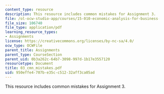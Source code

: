 ```yaml
---
content_type: resource
description: This resource includes common mistakes for Assignment 3.
file: /ol-ocw-studio-app/courses/15-010-economic-analysis-for-business-decisions-fall-2004/950effe4707be35cc51232aff3ca05ad_03_cmn_mistakes.pdf
file_size: 106740
file_type: application/pdf
learning_resource_types:
- Assignments
license: https://creativecommons.org/licenses/by-nc-sa/4.0/
ocw_type: OCWFile
parent_title: Assignments
parent_type: CourseSection
parent_uid: 0b3a262c-64b7-3098-997d-1b17e3557120
resourcetype: Document
title: 03_cmn_mistakes.pdf
uid: 950effe4-707b-e35c-c512-32aff3ca05ad
---
```

This resource includes common mistakes for Assignment 3.